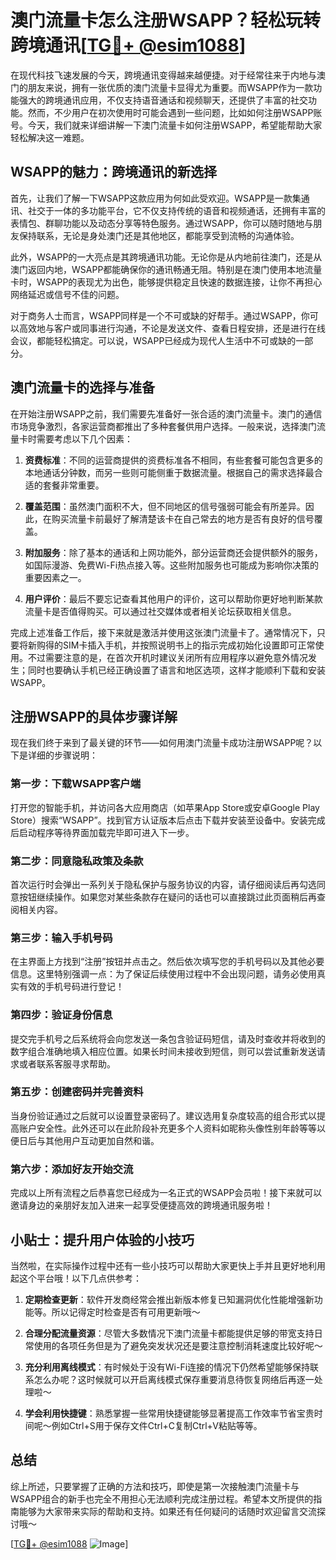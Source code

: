 # 澳门流量卡怎么注册WSAPP？轻松玩转跨境通讯[[TG💪+ @esim1088](https://t.me/s/esim1088)]

在现代科技飞速发展的今天，跨境通讯变得越来越便捷。对于经常往来于内地与澳门的朋友来说，拥有一张优质的澳门流量卡显得尤为重要。而WSAPP作为一款功能强大的跨境通讯应用，不仅支持语音通话和视频聊天，还提供了丰富的社交功能。然而，不少用户在初次使用时可能会遇到一些问题，比如如何注册WSAPP账号。今天，我们就来详细讲解一下澳门流量卡如何注册WSAPP，希望能帮助大家轻松解决这一难题。

## WSAPP的魅力：跨境通讯的新选择

首先，让我们了解一下WSAPP这款应用为何如此受欢迎。WSAPP是一款集通讯、社交于一体的多功能平台，它不仅支持传统的语音和视频通话，还拥有丰富的表情包、群聊功能以及动态分享等特色服务。通过WSAPP，你可以随时随地与朋友保持联系，无论是身处澳门还是其他地区，都能享受到流畅的沟通体验。

此外，WSAPP的一大亮点是其跨境通讯功能。无论你是从内地前往澳门，还是从澳门返回内地，WSAPP都能确保你的通讯畅通无阻。特别是在澳门使用本地流量卡时，WSAPP的表现尤为出色，能够提供稳定且快速的数据连接，让你不再担心网络延迟或信号不佳的问题。

对于商务人士而言，WSAPP同样是一个不可或缺的好帮手。通过WSAPP，你可以高效地与客户或同事进行沟通，不论是发送文件、查看日程安排，还是进行在线会议，都能轻松搞定。可以说，WSAPP已经成为现代人生活中不可或缺的一部分。

## 澳门流量卡的选择与准备

在开始注册WSAPP之前，我们需要先准备好一张合适的澳门流量卡。澳门的通信市场竞争激烈，各家运营商都推出了多种套餐供用户选择。一般来说，选择澳门流量卡时需要考虑以下几个因素：

1. **资费标准**：不同的运营商提供的资费标准各不相同，有些套餐可能包含更多的本地通话分钟数，而另一些则可能侧重于数据流量。根据自己的需求选择最合适的套餐非常重要。
   
2. **覆盖范围**：虽然澳门面积不大，但不同地区的信号强弱可能会有所差异。因此，在购买流量卡前最好了解清楚该卡在自己常去的地方是否有良好的信号覆盖。

3. **附加服务**：除了基本的通话和上网功能外，部分运营商还会提供额外的服务，如国际漫游、免费Wi-Fi热点接入等。这些附加服务也可能成为影响你决策的重要因素之一。

4. **用户评价**：最后不要忘记查看其他用户的评价，这可以帮助你更好地判断某款流量卡是否值得购买。可以通过社交媒体或者相关论坛获取相关信息。

完成上述准备工作后，接下来就是激活并使用这张澳门流量卡了。通常情况下，只要将新购得的SIM卡插入手机，并按照说明书上的指示完成初始化设置即可正常使用。不过需要注意的是，在首次开机时建议关闭所有应用程序以避免意外情况发生；同时也要确认手机已经正确设置了语言和地区选项，这样才能顺利下载和安装WSAPP。

## 注册WSAPP的具体步骤详解

现在我们终于来到了最关键的环节——如何用澳门流量卡成功注册WSAPP呢？以下是详细的步骤说明：

### 第一步：下载WSAPP客户端
打开您的智能手机，并访问各大应用商店（如苹果App Store或安卓Google Play Store）搜索“WSAPP”。找到官方认证版本后点击下载并安装至设备中。安装完成后启动程序等待界面加载完毕即可进入下一步。

### 第二步：同意隐私政策及条款
首次运行时会弹出一系列关于隐私保护与服务协议的内容，请仔细阅读后再勾选同意按钮继续操作。如果您对某些条款存在疑问的话也可以直接跳过此页面稍后再查阅相关内容。

### 第三步：输入手机号码
在主界面上方找到“注册”按钮并点击之。然后依次填写您的手机号码以及其他必要信息。这里特别强调一点：为了保证后续使用过程中不会出现问题，请务必使用真实有效的手机号码进行登记！

### 第四步：验证身份信息
提交完手机号之后系统将会向您发送一条包含验证码短信，请及时查收并将收到的数字组合准确地填入相应位置。如果长时间未接收到短信，则可以尝试重新发送请求或者联系客服寻求帮助。

### 第五步：创建密码并完善资料
当身份验证通过之后就可以设置登录密码了。建议选用复杂度较高的组合形式以提高账户安全性。此外还可以在此阶段补充更多个人资料如昵称头像性别年龄等等以便日后与其他用户互动更加自然和谐。

### 第六步：添加好友开始交流
完成以上所有流程之后恭喜您已经成为一名正式的WSAPP会员啦！接下来就可以邀请身边的亲朋好友加入进来一起享受便捷高效的跨境通讯服务啦！

## 小贴士：提升用户体验的小技巧

当然啦，在实际操作过程中还有一些小技巧可以帮助大家更快上手并且更好地利用起这个平台哦！以下几点供参考：

1. **定期检查更新**：软件开发商经常会推出新版本修复已知漏洞优化性能增强新功能等。所以记得定时检查是否有可用更新哦～

2. **合理分配流量资源**：尽管大多数情况下澳门流量卡都能提供足够的带宽支持日常使用的各项任务但是为了避免突发状况还是要注意控制消耗速度比较好呢～

3. **充分利用离线模式**：有时候处于没有Wi-Fi连接的情况下仍然希望能够保持联系怎么办呢？这时候就可以开启离线模式保存重要消息待恢复网络后再逐一处理啦～

4. **学会利用快捷键**：熟悉掌握一些常用快捷键能够显著提高工作效率节省宝贵时间呢～例如Ctrl+S用于保存文件Ctrl+C复制Ctrl+V粘贴等等。

## 总结

综上所述，只要掌握了正确的方法和技巧，即使是第一次接触澳门流量卡与WSAPP组合的新手也完全不用担心无法顺利完成注册过程。希望本文所提供的指南能够为大家带来实际的帮助和支持。如果还有任何疑问的话随时欢迎留言交流探讨哦～

[[TG💪+ @esim1088](https://t.me/s/esim1088) ![Image](https://i.postimg.cc/4NQfJmqS/Snipaste-2025-05-13-00-14-12.png)]